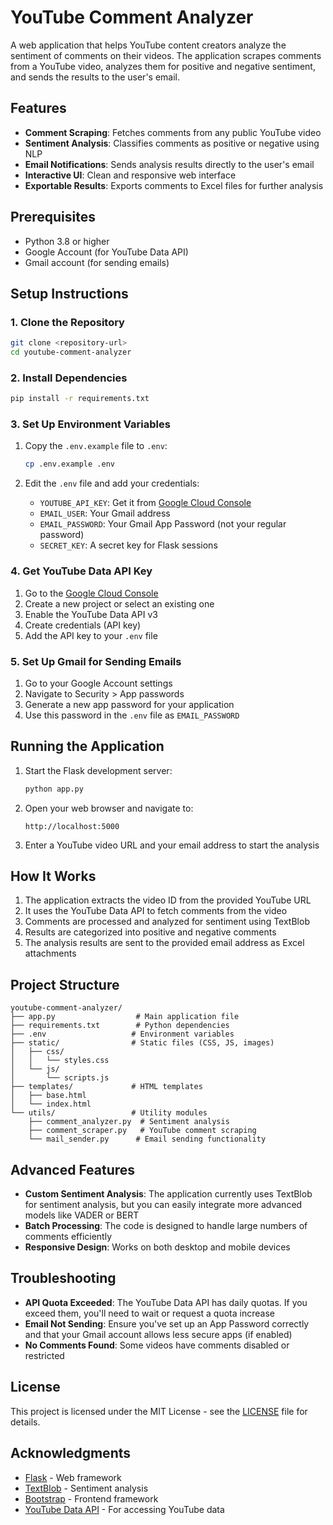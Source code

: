 # YouTube Comment Analyzer

A web application that helps YouTube content creators analyze the sentiment of comments on their videos. The application scrapes comments from a YouTube video, analyzes them for positive and negative sentiment, and sends the results to the user's email.

## Features

- **Comment Scraping**: Fetches comments from any public YouTube video
- **Sentiment Analysis**: Classifies comments as positive or negative using NLP
- **Email Notifications**: Sends analysis results directly to the user's email
- **Interactive UI**: Clean and responsive web interface
- **Exportable Results**: Exports comments to Excel files for further analysis

## Prerequisites

- Python 3.8 or higher
- Google Account (for YouTube Data API)
- Gmail account (for sending emails)

## Setup Instructions

### 1. Clone the Repository

```bash
git clone <repository-url>
cd youtube-comment-analyzer
```

### 2. Install Dependencies

```bash
pip install -r requirements.txt
```

### 3. Set Up Environment Variables

1. Copy the `.env.example` file to `.env`:
   ```bash
   cp .env.example .env
   ```

2. Edit the `.env` file and add your credentials:
   - `YOUTUBE_API_KEY`: Get it from [Google Cloud Console](https://console.cloud.google.com/)
   - `EMAIL_USER`: Your Gmail address
   - `EMAIL_PASSWORD`: Your Gmail App Password (not your regular password)
   - `SECRET_KEY`: A secret key for Flask sessions

### 4. Get YouTube Data API Key

1. Go to the [Google Cloud Console](https://console.cloud.google.com/)
2. Create a new project or select an existing one
3. Enable the YouTube Data API v3
4. Create credentials (API key)
5. Add the API key to your `.env` file

### 5. Set Up Gmail for Sending Emails

1. Go to your Google Account settings
2. Navigate to Security > App passwords
3. Generate a new app password for your application
4. Use this password in the `.env` file as `EMAIL_PASSWORD`

## Running the Application

1. Start the Flask development server:
   ```bash
   python app.py
   ```

2. Open your web browser and navigate to:
   ```
   http://localhost:5000
   ```

3. Enter a YouTube video URL and your email address to start the analysis

## How It Works

1. The application extracts the video ID from the provided YouTube URL
2. It uses the YouTube Data API to fetch comments from the video
3. Comments are processed and analyzed for sentiment using TextBlob
4. Results are categorized into positive and negative comments
5. The analysis results are sent to the provided email address as Excel attachments

## Project Structure

```
youtube-comment-analyzer/
├── app.py                  # Main application file
├── requirements.txt        # Python dependencies
├── .env                   # Environment variables
├── static/                # Static files (CSS, JS, images)
│   ├── css/
│   │   └── styles.css
│   └── js/
│       └── scripts.js
├── templates/             # HTML templates
│   ├── base.html
│   └── index.html
└── utils/                 # Utility modules
    ├── comment_analyzer.py  # Sentiment analysis
    ├── comment_scraper.py   # YouTube comment scraping
    └── mail_sender.py      # Email sending functionality
```

## Advanced Features

- **Custom Sentiment Analysis**: The application currently uses TextBlob for sentiment analysis, but you can easily integrate more advanced models like VADER or BERT
- **Batch Processing**: The code is designed to handle large numbers of comments efficiently
- **Responsive Design**: Works on both desktop and mobile devices

## Troubleshooting

- **API Quota Exceeded**: The YouTube Data API has daily quotas. If you exceed them, you'll need to wait or request a quota increase
- **Email Not Sending**: Ensure you've set up an App Password correctly and that your Gmail account allows less secure apps (if enabled)
- **No Comments Found**: Some videos have comments disabled or restricted

## License

This project is licensed under the MIT License - see the [LICENSE](LICENSE) file for details.

## Acknowledgments

- [Flask](https://flask.palletsprojects.com/) - Web framework
- [TextBlob](https://textblob.readthedocs.io/) - Sentiment analysis
- [Bootstrap](https://getbootstrap.com/) - Frontend framework
- [YouTube Data API](https://developers.google.com/youtube/v3) - For accessing YouTube data
